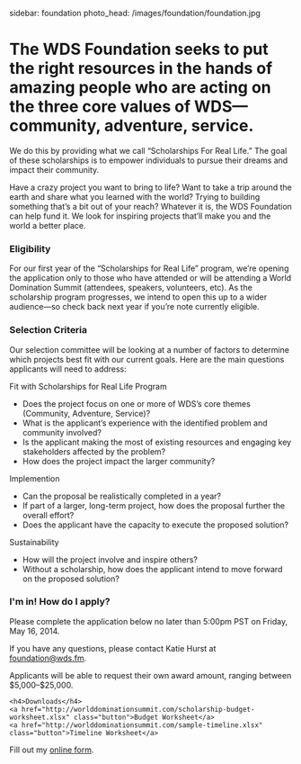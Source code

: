 sidebar: foundation
photo_head: /images/foundation/foundation.jpg

<a name="#story"></a>

# The WDS Foundation seeks to put the right resources in the hands of amazing people who are acting on the three core values of WDS—community, adventure, service. 

We do this by providing what we call “Scholarships For Real Life.” The goal of these scholarships is to empower individuals to pursue their dreams and impact their community. 

Have a crazy project you want to bring to life? Want to take a trip around the earth and share what you learned with the world? Trying to building something that’s a bit out of your reach? Whatever it is, the WDS Foundation can help fund it. We look for inspiring projects that’ll make you and the world a better place.

<a name="#eligibility"></a>

<div class="line-canvas"></div>

### Eligibility

For our first year of the “Scholarships for Real Life” program, we’re opening the application only to those who have attended or will be attending a World Domination Summit (attendees, speakers, volunteers, etc). As the scholarship program progresses, we intend to open this up to a wider audience—so check back next year if you’re note currently eligible.

<a name="#criteria"></a>

<div class="line-canvas"></div>

### Selection Criteria

Our selection committee will be looking at a number of factors to determine which projects best fit with our current goals. Here are the main questions applicants will need to address:

<div class="foundation-criteria-fit foundation-criteria"></div>

<p class="color-blue">Fit with Scholarships for Real Life Program</p>


* Does the project focus on one or more of WDS’s core themes (Community, Adventure, Service)?
* What is the applicant’s experience with the identified problem and community involved?
* Is the applicant making the most of existing resources and engaging key stakeholders affected by the problem?
* How does the project impact the larger community?

<div class="foundation-criteria-implementation foundation-criteria"></div>

<p class="color-orange">Implemention</p>

* Can the proposal be realistically completed in a year?
* If part of a larger, long-term project, how does the proposal further the overall effort?
* Does the applicant have the capacity to execute the proposed solution?

<div class="foundation-criteria-sustainability foundation-criteria"></div>

<p class="color-green">Sustainability</p>

* How will the project involve and inspire others?
* Without a scholarship, how does the applicant intend to move forward on the proposed solution?


<a name="#how-to-apply"></a>

<div class="line-canvas"></div>

<div id="foundation-app-box" class="orange-box">
	<h3>I'm in! How do I apply?</h3>
	<p>Please complete the application below no later than 5:00pm PST on Friday, May 16, 2014.</p>
	<p>If you have any questions, please contact Katie Hurst at <a href="mailto:foundation@wds.fm">foundation@wds.fm</a>.</p>
	<p>Applicants will be able to request their own award amount, ranging between $5,000–$25,000.</p>

	<h4>Downloads</h4>
	<a href="http://worlddominationsummit.com/scholarship-budget-worksheet.xlsx" class="button">Budget Worksheet</a>
	<a href="http://worlddominationsummit.com/sample-timeline.xlsx" class="button">Timeline Worksheet</a>
</div>

<div class="line-canvas"></div>

<div id="wufoo-zts2y6k0pg4k7g">
Fill out my <a href="https://worlddominationsummit.wufoo.com/forms/zts2y6k0pg4k7g">online form</a>.
</div>
<script type="text/javascript">var zts2y6k0pg4k7g;(function(d, t) {
var s = d.createElement(t), options = {
'userName':'worlddominationsummit',
'formHash':'zts2y6k0pg4k7g',
'autoResize':true,
'height':'1964',
'async':true,
'host':'wufoo.com',
'header':'show',
'ssl':true};
s.src = ('https:' == d.location.protocol ? 'https://' : 'http://') + 'wufoo.com/scripts/embed/form.js';
s.onload = s.onreadystatechange = function() {
var rs = this.readyState; if (rs) if (rs != 'complete') if (rs != 'loaded') return;
try { zts2y6k0pg4k7g = new WufooForm();zts2y6k0pg4k7g.initialize(options);zts2y6k0pg4k7g.display(); } catch (e) {}};
var scr = d.getElementsByTagName(t)[0], par = scr.parentNode; par.insertBefore(s, scr);
})(document, 'script');</script>
